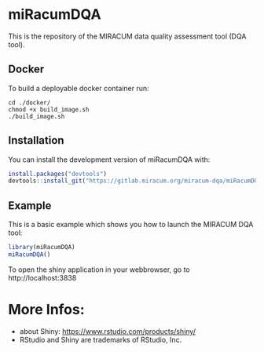 # miRacumDQA  

This is the repository of the MIRACUM data quality assessment tool (DQA tool). 

## Docker 

To build a deployable docker container run:

```
cd ./docker/
chmod +x build_image.sh
./build_image.sh
```

## Installation

You can install the development version of miRacumDQA with:

``` r
install.packages("devtools")
devtools::install_git("https://gitlab.miracum.org/miracum-dqa/miRacumDQA.git")
```

## Example

This is a basic example which shows you how to launch the MIRACUM DQA tool:

``` r
library(miRacumDQA)
miRacumDQA()
```

To open the shiny application in your webbrowser, go to http://localhost:3838


# More Infos:
- about Shiny: https://www.rstudio.com/products/shiny/  
- RStudio and Shiny are trademarks of RStudio, Inc.  
